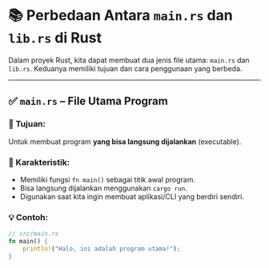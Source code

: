 # 📚 Perbedaan Antara `main.rs` dan `lib.rs` di Rust

Dalam proyek Rust, kita dapat membuat dua jenis file utama: `main.rs` dan `lib.rs`. Keduanya memiliki tujuan dan cara penggunaan yang berbeda.

---

## ✅ `main.rs` – File Utama Program

### 📌 Tujuan:
Untuk membuat program **yang bisa langsung dijalankan** (executable).

### 🧠 Karakteristik:
- Memiliki fungsi `fn main()` sebagai titik awal program.
- Bisa langsung dijalankan menggunakan `cargo run`.
- Digunakan saat kita ingin membuat aplikasi/CLI yang berdiri sendiri.

### 💡 Contoh:
```rust
// src/main.rs
fn main() {
    println!("Halo, ini adalah program utama!");
}
